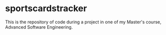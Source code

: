 # sportscardstracker
This is the repository of code during a project in one of my Master's course, Advanced Software Engineering.

